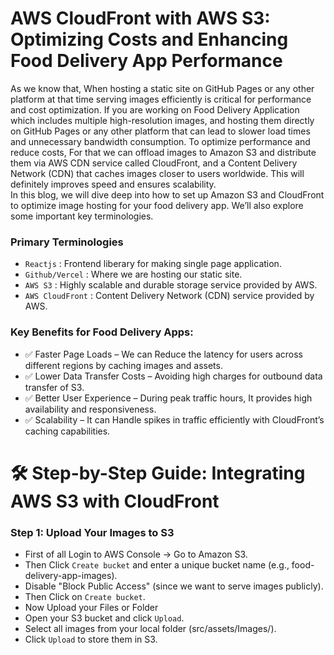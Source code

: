# AWS CloudFront with AWS S3: Optimizing Costs and Enhancing Food Delivery App Performance
As we know that, When hosting a static site on GitHub Pages or any other platform at that time serving images efficiently is critical for performance and cost optimization. If you are working on Food Delivery Application which includes multiple high-resolution images, and hosting them directly on GitHub Pages or any other platform that can lead to slower load times and unnecessary bandwidth consumption. To optimize performance and reduce costs, For that we can offload images to Amazon S3 and distribute them via AWS CDN service called CloudFront, and a Content Delivery Network (CDN) that caches images closer to users worldwide. This will definitely improves speed and ensures scalability.    
In this blog, we will dive deep into how to set up Amazon S3 and CloudFront to optimize image hosting for your food delivery app. We’ll also explore some important key terminologies.


### Primary Terminologies
- `Reactjs` : Frontend liberary for making single page application.
- `Github/Vercel` : Where we are hosting our static site.
- `AWS S3` : Highly scalable and durable storage service provided by AWS.
- `AWS CloudFront` : Content Delivery Network (CDN) service provided by AWS.

### Key Benefits for Food Delivery Apps:
- ✅ Faster Page Loads – We can Reduce the latency for users across different regions by caching images and assets.
- ✅ Lower Data Transfer Costs – Avoiding high charges for outbound data transfer of S3.
- ✅ Better User Experience – During peak traffic hours, It provides high availability and responsiveness.
- ✅ Scalability – It can Handle spikes in traffic efficiently with CloudFront’s caching capabilities.

# 🛠️ Step-by-Step Guide: Integrating AWS S3 with CloudFront
### Step 1: Upload Your Images to S3
- First of all Login to AWS Console → Go to Amazon S3.
- Then Click `Create bucket` and enter a unique bucket name (e.g., food-delivery-app-images).
- Disable "Block Public Access" (since we want to serve images publicly).
- Then Click on `Create bucket`.
- Now Upload your Files or Folder
- Open your S3 bucket and click `Upload`.
- Select all images from your local folder (src/assets/Images/).
- Click `Upload` to store them in S3.

